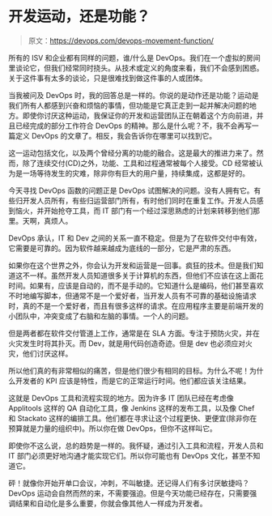 # 开发运动，还是功能？

> 原文：<https://devops.com/devops-movement-function/>

所有的 ISV 和企业都有同样的问题，谁/什么是 DevOps。我们在一个虚拟的房间里谈论它，但我们经常同时挠头。从技术或定义的角度来看，我们不会感到困惑。关于这件事有太多的谈论，只是很难找到做这件事的人或团体。

当我被问及 DevOps 时，我的回答总是一样的。你说的是动作还是功能？运动是我们所有人都感到兴奋和烦恼的事情，但功能是它真正走到一起并解决问题的地方。即使你讨厌这种运动，我保证你的开发和运营团队正在朝着这个方向前进，并且已经完成的部分工作符合 DevOps 的精神。那么是什么呢？不，我不会再写一篇定义 DevOps 的文章了。相反，我会告诉你在哪里可以找到它。

这一运动包括文化，以及两个曾经分离的功能的融合。这是最大的推进力来了。然而，除了连续交付(CD)之外，功能、工具和过程通常被每个人接受。CD 经常被认为是一场等待发生的灾难，除非你有巨大的用户量，持续集成，这都是好的。

今天寻找 DevOps 函数的问题正是 DevOps 试图解决的问题。没有人拥有它。有些归开发人员所有，有些归运营部门所有，有时他们同时在重复工作。开发人员感到恼火，并开始抢夺工具，而 IT 部门有一个经过深思熟虑的计划来转移到他们那里。天啊，真烦人。

DevOps 承认，IT 和 Dev 之间的关系一直不稳定。但是为了在软件交付中有效，它需要是可靠的。因为软件越来越成为底线的一部分，它是严肃的东西。

如果你在这个世界之外，你会认为开发和运营是一回事。疯狂的技术。但是我们知道这不一样。虽然开发人员知道很多关于计算机的东西，但他们不应该在这上面花时间。如果有，应该是自动的，而不是手动的。它知道什么是编码，他们甚至喜欢不时地编写脚本，但通常不是一个爱好者，当开发人员有不可靠的基础设施请求时，真的不是一个爱好者，而且有很多这样的请求。在应用程序主要是前端开发的小团队中，冲突变成了右脑和左脑的事情。一个人的问题。

但是两者都在软件交付管道上工作，通常是在 SLA 方面。专注于预防火灾，并在火灾发生时将其扑灭。而 Dev，就是用代码创造奇迹。但是 dev 也必须应对火灾，他们讨厌这样。

所以他们真的有非常相似的痛苦，但是他们很少有相同的目标。为什么不呢！为什么开发者的 KPI 应该是特性，而是它的正常运行时间。他们都应该关注结果。

这就是 DevOps 工具和流程实现的地方。因为许多 IT 团队已经在考虑像 Applitools 这样的 QA 自动化工具，像 Jenkins 这样的发布工具，以及像 Chef 和 Stackato 这样的编排工具。他们都在寻求让这个过程更快、更便宜(除非你在预算就是力量的组织中)。所以你在做 DevOps，但你不这样叫它。

即使你不这么说，总的趋势是一样的。我怀疑，通过引入工具和流程，开发人员和 IT 部门必须更好地沟通才能实现它们。所以你可能也有 DevOps 文化，甚至不知道它。

砰！就像你开始开单口会议，冲刺，不叫敏捷。还记得人们有多讨厌敏捷吗？DevOps 运动会自然而然的来，不需要强迫。但是今天功能已经存在，只需要强调结果和自动化是多么重要，你就会像其他人一样成为开发者。
